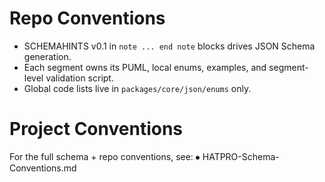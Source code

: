 # Repo Conventions
- SCHEMAHINTS v0.1 in `note ... end note` blocks drives JSON Schema generation.
- Each segment owns its PUML, local enums, examples, and segment-level validation script.
- Global code lists live in `packages/core/json/enums` only.

# Project Conventions
For the full schema + repo conventions, see:
⦁	HATPRO-Schema-Conventions.md

